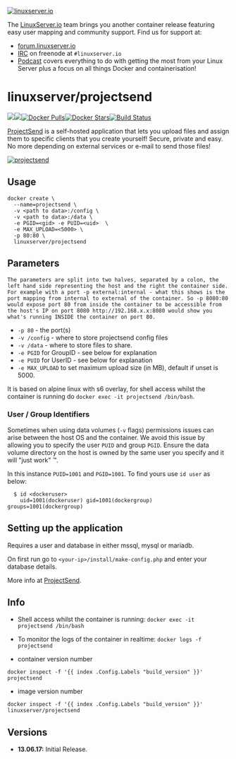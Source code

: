 [linuxserverurl]: https://linuxserver.io
[forumurl]: https://forum.linuxserver.io
[ircurl]: https://www.linuxserver.io/irc/
[podcasturl]: https://www.linuxserver.io/podcast/
[appurl]: http://www.projectsend.org
[hub]: https://hub.docker.com/r/linuxserver/projectsend/

[![linuxserver.io](https://raw.githubusercontent.com/linuxserver/docker-templates/master/linuxserver.io/img/linuxserver_medium.png)][linuxserverurl]

The [LinuxServer.io][linuxserverurl] team brings you another container release featuring easy user mapping and community support. Find us for support at:
* [forum.linuxserver.io][forumurl]
* [IRC][ircurl] on freenode at `#linuxserver.io`
* [Podcast][podcasturl] covers everything to do with getting the most from your Linux Server plus a focus on all things Docker and containerisation!

# linuxserver/projectsend
[![](https://images.microbadger.com/badges/version/linuxserver/projectsend.svg)](https://microbadger.com/images/linuxserver/projectsend "Get your own version badge on microbadger.com")[![](https://images.microbadger.com/badges/image/linuxserver/projectsend.svg)](https://microbadger.com/images/linuxserver/projectsend "Get your own image badge on microbadger.com")[![Docker Pulls](https://img.shields.io/docker/pulls/linuxserver/projectsend.svg)][hub][![Docker Stars](https://img.shields.io/docker/stars/linuxserver/projectsend.svg)][hub][![Build Status](https://ci.linuxserver.io/buildStatus/icon?job=Docker-Builders/x86-64/x86-64-projectsend)](https://ci.linuxserver.io/job/Docker-Builders/job/x86-64/job/x86-64-projectsend/)

[ProjectSend][appurl] is a self-hosted application that lets you upload files and assign them to specific clients that you create yourself! Secure, private and easy. No more depending on external services or e-mail to send those files!

[![projectsend](http://www.projectsend.org/wp-content/themes/projectsend/img/screenshots.png)][appurl]

## Usage

```
docker create \
  --name=projectsend \
  -v <path to data>:/config \
  -v <path to data>:/data \
  -e PGID=<gid> -e PUID=<uid>  \
  -e MAX_UPLOAD=<5000> \
  -p 80:80 \
  linuxserver/projectsend
```

## Parameters

`The parameters are split into two halves, separated by a colon, the left hand side representing the host and the right the container side. 
For example with a port -p external:internal - what this shows is the port mapping from internal to external of the container.
So -p 8080:80 would expose port 80 from inside the container to be accessible from the host's IP on port 8080
http://192.168.x.x:8080 would show you what's running INSIDE the container on port 80.`



* `-p 80` - the port(s)
* `-v /config` - where to store projectsend config files
* `-v /data` - where to store files to share.
* `-e PGID` for GroupID - see below for explanation
* `-e PUID` for UserID - see below for explanation
* `-e MAX_UPLOAD` to set maximum upload size (in MB), default if unset is 5000.

It is based on alpine linux with s6 overlay, for shell access whilst the container is running do `docker exec -it projectsend /bin/bash`.

### User / Group Identifiers

Sometimes when using data volumes (`-v` flags) permissions issues can arise between the host OS and the container. We avoid this issue by allowing you to specify the user `PUID` and group `PGID`. Ensure the data volume directory on the host is owned by the same user you specify and it will "just work" ™.

In this instance `PUID=1001` and `PGID=1001`. To find yours use `id user` as below:

```
  $ id <dockeruser>
    uid=1001(dockeruser) gid=1001(dockergroup) groups=1001(dockergroup)
```

## Setting up the application

Requires a user and database in either mssql, mysql or mariadb.

On first run go to `<your-ip>/install/make-config.php` and enter your database details.

More info at [ProjectSend][appurl].

## Info

* Shell access whilst the container is running: `docker exec -it projectsend /bin/bash`
* To monitor the logs of the container in realtime: `docker logs -f projectsend`

* container version number 

`docker inspect -f '{{ index .Config.Labels "build_version" }}' projectsend`

* image version number

`docker inspect -f '{{ index .Config.Labels "build_version" }}' linuxserver/projectsend`

## Versions

+ **13.06.17:** Initial Release.
